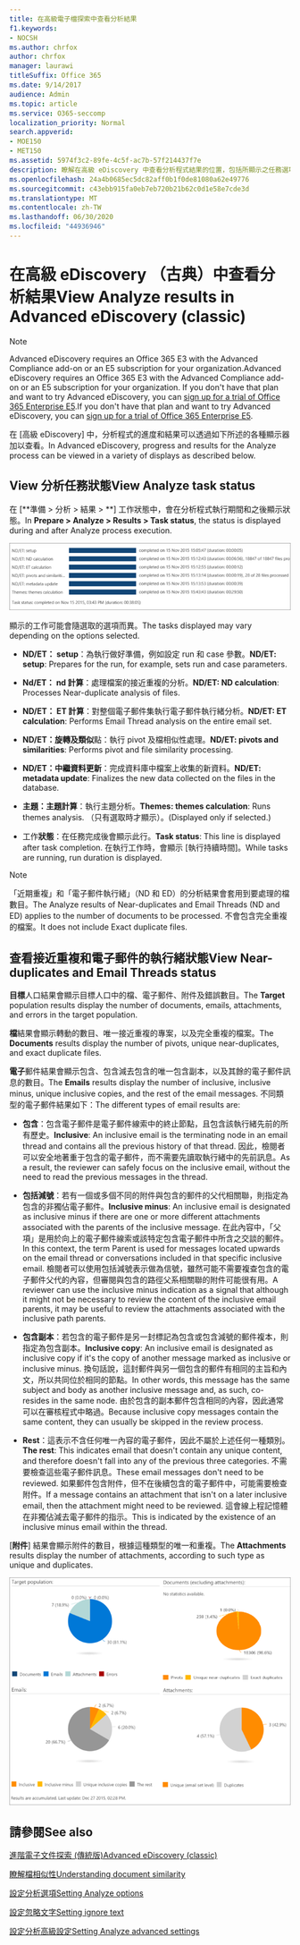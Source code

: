 ```yaml
---
title: 在高級電子檔探索中查看分析結果
f1.keywords:
- NOCSH
ms.author: chrfox
author: chrfox
manager: laurawi
titleSuffix: Office 365
ms.date: 9/14/2017
audience: Admin
ms.topic: article
ms.service: O365-seccomp
localization_priority: Normal
search.appverid:
- MOE150
- MET150
ms.assetid: 5974f3c2-89fe-4c5f-ac7b-57f214437f7e
description: 瞭解在高級 eDiscovery 中查看分析程式結果的位置，包括所顯示之任務選項的定義。
ms.openlocfilehash: 24a4b0685ec5dc82aff0b1f0de81080a62e49776
ms.sourcegitcommit: c43ebb915fa0eb7eb720b21b62c0d1e58e7cde3d
ms.translationtype: MT
ms.contentlocale: zh-TW
ms.lasthandoff: 06/30/2020
ms.locfileid: "44936946"
---
```

# <a name="view-analyze-results-in-advanced-ediscovery-classic"></a><span data-ttu-id="bfd10-103">在高級 eDiscovery （古典）中查看分析結果</span><span class="sxs-lookup"><span data-stu-id="bfd10-103">View Analyze results in Advanced eDiscovery (classic)</span></span>

> [!NOTE]
> <span data-ttu-id="bfd10-104">Advanced eDiscovery requires an Office 365 E3 with the Advanced Compliance add-on or an E5 subscription for your organization.</span><span class="sxs-lookup"><span data-stu-id="bfd10-104">Advanced eDiscovery requires an Office 365 E3 with the Advanced Compliance add-on or an E5 subscription for your organization.</span></span> <span data-ttu-id="bfd10-105">If you don't have that plan and want to try Advanced eDiscovery, you can [sign up for a trial of Office 365 Enterprise E5](https://go.microsoft.com/fwlink/p/?LinkID=698279).</span><span class="sxs-lookup"><span data-stu-id="bfd10-105">If you don't have that plan and want to try Advanced eDiscovery, you can [sign up for a trial of Office 365 Enterprise E5](https://go.microsoft.com/fwlink/p/?LinkID=698279).</span></span> 
  
<span data-ttu-id="bfd10-106">在 [高級 eDiscovery] 中，分析程式的進度和結果可以透過如下所述的各種顯示器加以查看。</span><span class="sxs-lookup"><span data-stu-id="bfd10-106">In Advanced eDiscovery, progress and results for the Analyze process can be viewed in a variety of displays as described below.</span></span>
  
## <a name="view-analyze-task-status"></a><span data-ttu-id="bfd10-107">View 分析任務狀態</span><span class="sxs-lookup"><span data-stu-id="bfd10-107">View Analyze task status</span></span>

<span data-ttu-id="bfd10-108">在 [\*\*準備 \> 分析 \> 結果 \> \*\*] 工作狀態中，會在分析程式執行期間和之後顯示狀態。</span><span class="sxs-lookup"><span data-stu-id="bfd10-108">In **Prepare \> Analyze \> Results \> Task status**, the status is displayed during and after Analyze process execution.</span></span> 
  
![分析工作狀態](../media/d0372978-ce08-4f4e-a1fc-aa918ae44364.png)
  
<span data-ttu-id="bfd10-110">顯示的工作可能會隨選取的選項而異。</span><span class="sxs-lookup"><span data-stu-id="bfd10-110">The tasks displayed may vary depending on the options selected.</span></span> 
  
- <span data-ttu-id="bfd10-111">**ND/ET： setup**：為執行做好準備，例如設定 run 和 case 參數。</span><span class="sxs-lookup"><span data-stu-id="bfd10-111">**ND/ET: setup**: Prepares for the run, for example, sets run and case parameters.</span></span>
    
- <span data-ttu-id="bfd10-112">**Nd/ET： nd 計算**：處理檔案的接近重複的分析。</span><span class="sxs-lookup"><span data-stu-id="bfd10-112">**ND/ET: ND calculation**: Processes Near-duplicate analysis of files.</span></span>
    
- <span data-ttu-id="bfd10-113">**ND/ET： ET 計算**：對整個電子郵件集執行電子郵件執行緒分析。</span><span class="sxs-lookup"><span data-stu-id="bfd10-113">**ND/ET: ET calculation**: Performs Email Thread analysis on the entire email set.</span></span>
    
- <span data-ttu-id="bfd10-114">**ND/ET：旋轉及類似**點：執行 pivot 及檔相似性處理。</span><span class="sxs-lookup"><span data-stu-id="bfd10-114">**ND/ET: pivots and similarities**: Performs pivot and file similarity processing.</span></span>
    
- <span data-ttu-id="bfd10-115">**ND/ET：中繼資料更新**：完成資料庫中檔案上收集的新資料。</span><span class="sxs-lookup"><span data-stu-id="bfd10-115">**ND/ET: metadata update**: Finalizes the new data collected on the files in the database.</span></span>
    
- <span data-ttu-id="bfd10-116">**主題：主題計算**：執行主題分析。</span><span class="sxs-lookup"><span data-stu-id="bfd10-116">**Themes: themes calculation**: Runs themes analysis.</span></span> <span data-ttu-id="bfd10-117">（只有選取時才顯示）。</span><span class="sxs-lookup"><span data-stu-id="bfd10-117">(Displayed only if selected.)</span></span>
    
- <span data-ttu-id="bfd10-118">工作**狀態**：在任務完成後會顯示此行。</span><span class="sxs-lookup"><span data-stu-id="bfd10-118">**Task status**: This line is displayed after task completion.</span></span> <span data-ttu-id="bfd10-119">在執行工作時，會顯示 [執行持續時間]。</span><span class="sxs-lookup"><span data-stu-id="bfd10-119">While tasks are running, run duration is displayed.</span></span>
    
> [!NOTE]
> <span data-ttu-id="bfd10-120">「近期重複」和「電子郵件執行緒」（ND 和 ED）的分析結果會套用到要處理的檔數目。</span><span class="sxs-lookup"><span data-stu-id="bfd10-120">The Analyze results of Near-duplicates and Email Threads (ND and ED) applies to the number of documents to be processed.</span></span> <span data-ttu-id="bfd10-121">不會包含完全重複的檔案。</span><span class="sxs-lookup"><span data-stu-id="bfd10-121">It does not include Exact duplicate files.</span></span> 
  
## <a name="view-near-duplicates-and-email-threads-status"></a><span data-ttu-id="bfd10-122">查看接近重複和電子郵件的執行緒狀態</span><span class="sxs-lookup"><span data-stu-id="bfd10-122">View Near-duplicates and Email Threads status</span></span>

<span data-ttu-id="bfd10-123">**目標**人口結果會顯示目標人口中的檔、電子郵件、附件及錯誤數目。</span><span class="sxs-lookup"><span data-stu-id="bfd10-123">The **Target** population results display the number of documents, emails, attachments, and errors in the target population.</span></span> 
  
<span data-ttu-id="bfd10-124">**檔**結果會顯示轉動的數目、唯一接近重複的專案，以及完全重複的檔案。</span><span class="sxs-lookup"><span data-stu-id="bfd10-124">The **Documents** results display the number of pivots, unique near-duplicates, and exact duplicate files.</span></span> 
  
<span data-ttu-id="bfd10-125">**電子**郵件結果會顯示包含、包含減去包含的唯一包含副本，以及其餘的電子郵件訊息的數目。</span><span class="sxs-lookup"><span data-stu-id="bfd10-125">The **Emails** results display the number of inclusive, inclusive minus, unique inclusive copies, and the rest of the email messages.</span></span> <span data-ttu-id="bfd10-126">不同類型的電子郵件結果如下：</span><span class="sxs-lookup"><span data-stu-id="bfd10-126">The different types of email results are:</span></span> 
  
- <span data-ttu-id="bfd10-127">**包含**：包含電子郵件是電子郵件線索中的終止節點，且包含該執行緒先前的所有歷史。</span><span class="sxs-lookup"><span data-stu-id="bfd10-127">**Inclusive**: An inclusive email is the terminating node in an email thread and contains all the previous history of that thread.</span></span> <span data-ttu-id="bfd10-128">因此，檢閱者可以安全地著重于包含的電子郵件，而不需要先讀取執行緒中的先前訊息。</span><span class="sxs-lookup"><span data-stu-id="bfd10-128">As a result, the reviewer can safely focus on the inclusive email, without the need to read the previous messages in the thread.</span></span> 
    
- <span data-ttu-id="bfd10-129">**包括減號**：若有一個或多個不同的附件與包含的郵件的父代相關聯，則指定為包含的非獨佔電子郵件。</span><span class="sxs-lookup"><span data-stu-id="bfd10-129">**Inclusive minus**: An inclusive email is designated as inclusive minus if there are one or more different attachments associated with the parents of the inclusive message.</span></span> <span data-ttu-id="bfd10-130">在此內容中，「父項」是用於向上的電子郵件線索或該特定包含電子郵件中所含之交談的郵件。</span><span class="sxs-lookup"><span data-stu-id="bfd10-130">In this context, the term Parent is used for messages located upwards on the email thread or conversations included in that specific inclusive email.</span></span> <span data-ttu-id="bfd10-131">檢閱者可以使用包括減號表示做為信號，雖然可能不需要複查包含的電子郵件父代的內容，但審閱與包含的路徑父系相關聯的附件可能很有用。</span><span class="sxs-lookup"><span data-stu-id="bfd10-131">A reviewer can use the inclusive minus indication as a signal that although it might not be necessary to review the content of the inclusive email parents, it may be useful to review the attachments associated with the inclusive path parents.</span></span> 
    
- <span data-ttu-id="bfd10-132">**包含副本**：若包含的電子郵件是另一封標記為包含或包含減號的郵件複本，則指定為包含副本。</span><span class="sxs-lookup"><span data-stu-id="bfd10-132">**Inclusive copy**: An inclusive email is designated as inclusive copy if it's the copy of another message marked as inclusive or inclusive minus.</span></span> <span data-ttu-id="bfd10-133">換句話說，這封郵件與另一個包含的郵件有相同的主旨和內文，所以共同位於相同的節點。</span><span class="sxs-lookup"><span data-stu-id="bfd10-133">In other words, this message has the same subject and body as another inclusive message and, as such, co-resides in the same node.</span></span> <span data-ttu-id="bfd10-134">由於包含的副本郵件包含相同的內容，因此通常可以在審核程式中略過。</span><span class="sxs-lookup"><span data-stu-id="bfd10-134">Because inclusive copy messages contain the same content, they can usually be skipped in the review process.</span></span> 
    
- <span data-ttu-id="bfd10-135">**Rest**：這表示不含任何唯一內容的電子郵件，因此不屬於上述任何一種類別。</span><span class="sxs-lookup"><span data-stu-id="bfd10-135">**The rest**: This indicates email that doesn't contain any unique content, and therefore doesn't fall into any of the previous three categories.</span></span> <span data-ttu-id="bfd10-136">不需要檢查這些電子郵件訊息。</span><span class="sxs-lookup"><span data-stu-id="bfd10-136">These email messages don't need to be reviewed.</span></span> <span data-ttu-id="bfd10-137">如果郵件包含附件，但不在後續包含的電子郵件中，可能需要檢查附件。</span><span class="sxs-lookup"><span data-stu-id="bfd10-137">If a message contains an attachment that isn't on a later inclusive email, then the attachment might need to be reviewed.</span></span> <span data-ttu-id="bfd10-138">這會線上程記憶體在非獨佔減去電子郵件的指示。</span><span class="sxs-lookup"><span data-stu-id="bfd10-138">This is indicated by the existence of an inclusive minus email within the thread.</span></span>
    
<span data-ttu-id="bfd10-139">[**附件**] 結果會顯示附件的數目，根據這種類型的唯一和重複。</span><span class="sxs-lookup"><span data-stu-id="bfd10-139">The **Attachments** results display the number of attachments, according to such type as unique and duplicates.</span></span> 
  
![近似重複項目和電子郵件執行緒](../media/54491303-0ee3-4739-b42e-d1ee486842fd.png)
  
## <a name="see-also"></a><span data-ttu-id="bfd10-141">請參閱</span><span class="sxs-lookup"><span data-stu-id="bfd10-141">See also</span></span>

[<span data-ttu-id="bfd10-142">進階電子文件探索 (傳統版)</span><span class="sxs-lookup"><span data-stu-id="bfd10-142">Advanced eDiscovery (classic)</span></span>](office-365-advanced-ediscovery.md)
  
[<span data-ttu-id="bfd10-143">瞭解檔相似性</span><span class="sxs-lookup"><span data-stu-id="bfd10-143">Understanding document similarity</span></span>](understand-document-similarity-in-advanced-ediscovery.md)
  
[<span data-ttu-id="bfd10-144">設定分析選項</span><span class="sxs-lookup"><span data-stu-id="bfd10-144">Setting Analyze options</span></span>](set-analyze-options-in-advanced-ediscovery.md)
  
[<span data-ttu-id="bfd10-145">設定忽略文字</span><span class="sxs-lookup"><span data-stu-id="bfd10-145">Setting ignore text</span></span>](set-ignore-text-in-advanced-ediscovery.md)
  
[<span data-ttu-id="bfd10-146">設定分析高級設定</span><span class="sxs-lookup"><span data-stu-id="bfd10-146">Setting Analyze advanced settings</span></span>](view-analyze-results-in-advanced-ediscovery.md)

